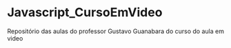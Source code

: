 # Javascript_CursoEmVideo
 Repositório das aulas do professor Gustavo Guanabara do curso do aula em video
